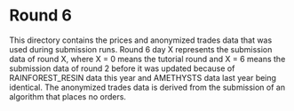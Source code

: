 # Round 6

This directory contains the prices and anonymized trades data that was used during submission runs. Round 6 day X represents the submission data of round X, where X = 0 means the tutorial round and X = 6 means the submission data of round 2 before it was updated because of RAINFOREST_RESIN data this year and AMETHYSTS data last year being identical. The anonymized trades data is derived from the submission of an algorithm that places no orders.
